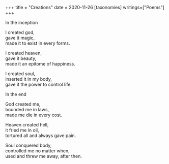 +++
title = "Creations"
date = 2020-11-26
[taxonomies]
writings=["Poems"]
+++

In the inception  
  
I created god,  
gave it magic,  
made it to exist in every forms.  
  
I created heaven,  
gave it beauty,  
made it an epitome of happiness.  
  
I created soul,  
inserted it in my body,  
gave it the power to control life.  
  
In the end  
  
God created me,  
bounded me in laws,  
made me die in every cost.  
  
Heaven created hell,  
it fried me in oil,  
tortured all and always gave pain.  
  
Soul conquered body,  
controlled me no matter when,  
used and threw me away, after then.  
